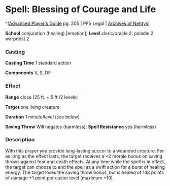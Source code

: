 # Spell: Blessing of Courage and Life

^([Advanced Player's Guide][ss-blessing-of-courage-and-life] pg. 205 | PFS Legal | [Archives of Nehtys][sn-blessing-of-courage-and-life])

**School** conjuration (healing) [emotion]; **Level** cleric/oracle 2, paladin 2, warpriest 2

### Casting

**Casting Time** 1 standard action

**Components** V, S, DF

### Effect

**Range** close (25 ft. + 5 ft./2 levels)

**Target** one living creature

**Duration** 1 minute/level (see below)

**Saving Throw** Will negates (harmless); **Spell Resistance** yes (harmless)

### Description

With this prayer you provide long-lasting succor to a wounded creature. For as long as the effect lasts, the target receives a +2 morale bonus on saving throws against fear and death effects. At any time while the spell is in effect, the target can choose to end the spell as a swift action for a burst of healing energy. The target loses the saving throw bonus, but is healed of 1d8 points of damage +1 point per caster level (maximum +10).

[ss-blessing-of-courage-and-life]: http://paizo.com/pathfinderRPG/v57
[sn-blessing-of-courage-and-life]: http://www.archivesofnethys.com/SpellDisplay.aspx?ItemName=Blessing%20of%20Courage%20and%20Life